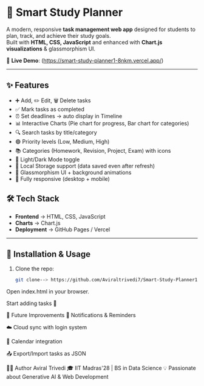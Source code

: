 # 📘 Smart Study Planner

A modern, responsive **task management web app** designed for students to plan, track, and achieve their study goals.  
Built with **HTML, CSS, JavaScript** and enhanced with **Chart.js visualizations** & glassmorphism UI.  

🔗 **Live Demo**: (https://smart-study-planner1-8nkm.vercel.app/)

---

## ✨ Features

- ➕ Add, ✏️ Edit, 🗑️ Delete tasks  
- ✅ Mark tasks as completed  
- ⏰ Set deadlines → auto display in Timeline  
- 📊 Interactive Charts (Pie chart for progress, Bar chart for categories)  
- 🔍 Search tasks by title/category  
- 🟢 Priority levels (Low, Medium, High)  
- 📚 Categories (Homework, Revision, Project, Exam) with icons  
- 🌙 Light/Dark Mode toggle  
- 💾 Local Storage support (data saved even after refresh)  
- 🎨 Glassmorphism UI + background animations  
- 📱 Fully responsive (desktop + mobile)

## 🛠 Tech Stack  

- **Frontend** → HTML, CSS, JavaScript  
- **Charts** → Chart.js  
- **Deployment** → GitHub Pages / Vercel  

---

## 🚀 Installation & Usage  

1. Clone the repo:
   ```bash
   git clone--> https://github.com/Aviraltrivedi7/Smart-Study-Planner1/edit/main/README.md
Open index.html in your browser.

Start adding tasks 🎉

📌 Future Improvements
🔔 Notifications & Reminders

☁️ Cloud sync with login system

📅 Calendar integration

📤 Export/Import tasks as JSON

👨‍💻 Author
Aviral Trivedi
🎓 IIT Madras'28 | BS in Data Science
💡 Passionate about Generative AI & Web Development
